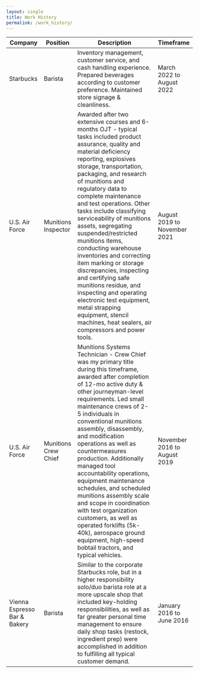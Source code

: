 ```yaml
---
layout: single
title: Work History
permalink: /work_history/
---
```


| Company | Position | Description | Timeframe |
| --- | ---| --- | --- |
| Starbucks | Barista | Inventory management, customer service, and cash handling experience. Prepared beverages according to customer preference. Maintained store signage & cleanliness. | March 2022 to August 2022 |
| U.S. Air Force | Munitions Inspector | Awarded after two extensive courses and 6-months OJT - typical tasks included product assurance, quality and material deficiency reporting, explosives storage, transportation, packaging, and research of munitions and regulatory data to complete maintenance and test operations. Other tasks include classifying serviceability of munitions assets, segregating suspended/restricted munitions items, conducting warehouse inventories and correcting item marking or storage discrepancies, inspecting and certifying safe munitions residue, and inspecting and operating electronic test equipment, metal strapping equipment, stencil machines, heat sealers, air compressors and power tools. | August 2019 to November 2021 |
| U.S. Air Force | Munitions Crew Chief | Munitions Systems Technician - Crew Chief was my primary title during this timeframe, awarded after completion of 12-mo active duty & other journeyman-level requirements. Led small maintenance crews of 2-5 individuals in conventional munitions assembly, disassembly, and modification operations as well as countermeasures production. Additionally managed tool accountability operations, equipment maintenance schedules, and scheduled munitions assembly scale and scope in coordination with test organization customers, as well as operated forklifts (5k-40k), aerospace ground equipment, high-speed bobtail tractors, and typical vehicles. | November 2016 to August 2019 |
| Vienna Espresso Bar & Bakery | Barista | Similar to the corporate Starbucks role, but in a higher responsibility solo/duo barista role at a more upscale shop that included key-holding responsibilities, as well as far greater personal time management to ensure daily shop tasks (restock, ingredient prep) were accomplished in addition to fulfilling all typical customer demand. | January 2016 to June 2016 |